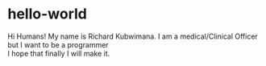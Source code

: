 # hello-world
Hi Humans!
My name is Richard Kubwimana. I am a medical/Clinical Officer but I want to be a programmer     
I hope that finally I will make it.
